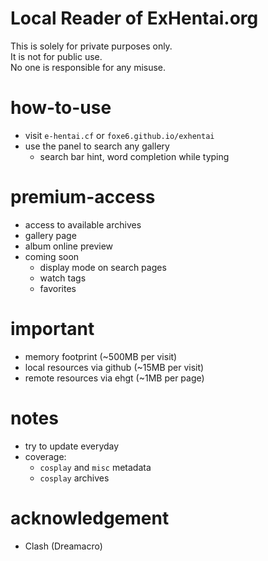 # Local Reader of ExHentai.org
This is solely for private purposes only.  
It is not for public use.  
No one is responsible for any misuse.

# how-to-use
- visit `e-hentai.cf` or `foxe6.github.io/exhentai`
- use the panel to search any gallery
  - search bar hint, word completion while typing

# premium-access
- access to available archives
- gallery page
- album online preview
- coming soon
  - display mode on search pages
  - watch tags
  - favorites

# important
- memory footprint (~500MB per visit)
- local resources via github (~15MB per visit)
- remote resources via ehgt (~1MB per page)

# notes
- try to update everyday
- coverage:
  - `cosplay` and `misc` metadata
  - `cosplay` archives

# acknowledgement
- Clash (Dreamacro)

